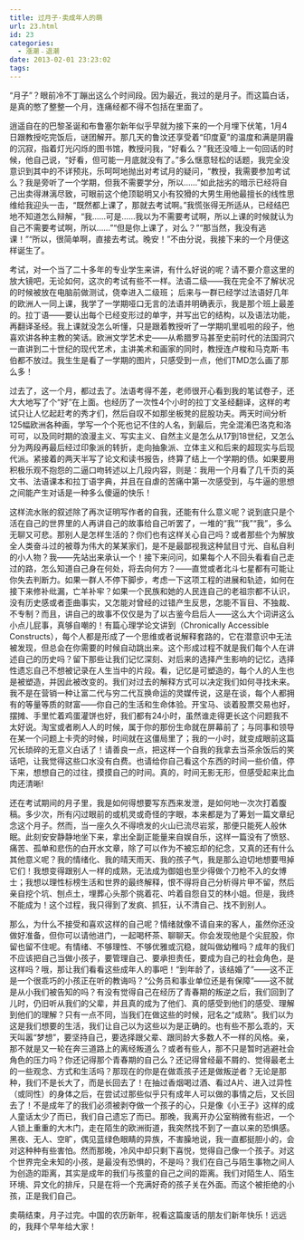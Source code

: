 ```yaml
---
title: 过月子·卖成年人的萌
url: 23.html
id: 23
categories:
  - 漲潮﹣退潮
date: 2013-02-01 23:23:02
tags:
---
```


“月子”？眼前冷不丁蹦出这么个时间段。因为最近，我过的是月子。而这篇白话，是真的憋了整整一个月，连痛经都不得不包括在里面了。

逍遥自在的巴黎圣诞和布鲁塞尔新年似乎早就为接下来的一个月埋下伏笔，1月4日跟教授吃完饭后，谜团解开。那几天的鲁汶还享受着“印度夏”的温度和满是阴霾的沉寂，指着灯光闪烁的图书馆，教授问我，“好看么？”我还没噎上一句回话的时候，他自己说，“好看，但可能一月底就没有了。”多么惬意轻松的话题，我完全没意识到其中的不详预兆，乐呵呵地抛出对考试月的疑问，“教授，我需要参加考试么？我是旁听了一个学期，但我不需要学分，所以……”如此拙劣的暗示已经将自己出卖得淋漓尽致，可眼前这个绝顶聪明又小有狡猾的大男生用他最擅长的线性思维给我迎头一击，“既然都上课了，那就去考试啊。”我慌张得无所适从，已经结巴地不知道怎么辩解，“我……可是……我以为不需要考试啊，所以上课的时候就认为自己不需要考试啊，所以……”“但是你上课了，对么？”“那当然，我没有逃课！”“所以，很简单啊，直接去考试。晚安！”不由分说，我接下来的一个月便这样诞生了。

考试，对一个当了二十多年的专业学生来讲，有什么好说的呢？请不要介意这里的放大镜吧，无论如何，这次的考试有些不一样。法语二级——我在完全不了解状况的时候被放在电脑前做测试，侥幸进入二级班； 后来与一群已经学过法语好几年的欧洲人一同上课，我学了一学期哑口无言的法语并明确表示，我是那个班上最差的。拉丁语——要认出每个已经变形过的单字，并写出它的结构，以及语法功能，再翻译圣经。我上课就没怎么听懂，只是跟着教授听了一学期叽里呱啦的段子，他喜欢讲各种主教的笑话。欧洲文学艺术史——从希腊罗马甚至史前时代的法国洞穴一直讲到二十世纪的现代艺术，主讲美术和画家的同时，教授连卢梭和马克斯·韦伯都不放过。我生生是看了一学期的图片，只感受到一点，他们TMD怎么画了那么多！

过去了，这一个月，都过去了。法语考得不差，老师很开心看到我的笔试卷子，还大大地写了个“好”在上面。也经历了一次性4个小时的拉丁文圣经翻译，这样的考试只让人忆起赶考的秀才们，然后自叹不如那坐板凳的屁股功夫。两天时间分析125幅欧洲各种画，学写一个个死也记不住的人名，到最后，完全混淆巴洛克和洛可可，以及同时期的浪漫主义、写实主义、自然主义是怎么从17到18世纪，又怎么分为两段再最后经过印象派的转折，走向抽象派、立体主义和后来的超现实与后现代派。紧接着的两天半写了论文和读书报告，终算了结上一个学期的债。如果要用积极乐观不抱怨的二逼口吻转述以上几段内容，则是：我用一个月看了几千页的英文书、法语课本和拉丁语字典，并且在自虐的苦痛中第一次感受到，与牛逼的思想之间能产生对话是一种多么傻逼的快乐！

这样流水账的叙述除了再次证明写作者的自我，还能有什么意义呢？说到底只是个活在自己的世界里的人再讲自己的故事给自己听罢了，一堆的“我”“我”“我”，多么无聊又可悲。那别人是怎样生活的？你们也有这样关心自己吗？或者那些个为解放全人类奋斗过的被尊为伟大的某某家们，是不是最鄙视我这种鼠目寸光、自私自利的小人物？我——先站出来承认一个！接下来问问，如果每个人不回头看看自己走过的路，怎么知道自己身在何处，将去向何方？——直觉或者北斗七星都有可能让你失去判断力。如果一群人不停下脚步，考虑一下这项工程的进展和轨迹，如何在接下来修补纰漏，亡羊补牢？如果一个民族和她的人民连自己的老祖宗都不认识，没有历史感或者歪曲事实，又怎能对曾经的过错产生反思，怎能不盲目、不独裁、不专制？而且，讲自己的故事不仅仅是为了以古鉴今启后人——这么大个词讲这么小点儿屁事，真够自嘲的！有篇心理学论文讲到（Chronically Accessible Constructs），每个人都是形成了一个思维或者说解释套路的，它在潜意识中无法被发现，但总会在你需要的时候自动跳出来。这个形成过程不就是我们每个人在讲述自己的历史吗？留下那些让我们记忆深刻、对后来的选择产生影响的记忆，选择性遗忘自己不想被记录在人生当中的片段。看，记忆是可塑造的，每个人的人生也是被塑造，并因此被改变的。我们对过去的解释方式可以决定我们如何寻找未来。我不是在营销一种让富二代与穷二代互换命运的灵媒传说，这是在谈，每个人都拥有的等量等质的财富——你自己的生活和生命体验。开宝马、谈着股票交易也好，摆摊、手里忙着鸡蛋灌饼也好，我们都有24小时，虽然谁走得更长这个问题我不太好说。淘宝或者刷人人的时候，属于你的那份生命就在屏幕前了；与同事和领导在某一个问题上卡壳的时候，时间就在这僵局里了；我的一小时，就变成眼前这篇冗长琐碎的无意义白话了！请善良一点，把这样一个自我的我拿去当茶余饭后的笑话吧，让我觉得这些口水没有白费。也请给你自己看这个东西的时间一些价值，停下来，想想自己的过往，摸摸自己的时间。真的，时间无影无形，但感受起来比血肉还清晰!

还在考试期间的月子里，我是如何得想要写东西来发泄，是如何地一次次打着腹稿。多少次，所有闪过眼前的或机灵或奇怪的字眼，本来都是为了筹划一篇文章纪念这个月子。然而，当一座久久不得喷发的火山已流尽岩浆，那便只能死人般休眠。此刻安安静静地坐下来，拿出全副正能量来自娱自乐，这样一篇没有了愤怒、痛苦、孤单和悲伤的白开水文章，除了可以作为不被忘却的纪念，又真的还有什么其他意义呢？我的情绪化、我的晴天雨天、我的孩子气，我是那么迫切地想要甩掉它们！我想变得跟别人一样的成熟，无法成为御姐也至少得做个刀枪不入的女博士；我想以理性标榜生活和世界的最终解释，恨不得将自己分析得片甲不留，然后亲自挖个坑、刨点土，埋葬心头那个挑着花、吟着自怨自艾的林小姐。但是，我终不能成为！这个过程，我只得到了发疯、抓狂，认不清自己、找不到别人。

那么，为什么不接受和喜欢这样的自己呢？情绪就像不请自来的客人，虽然你还没做好准备，但你可以请他进门，一起喝杯茶、聊聊天。你会发现他是个尖屁股，你留也留不住呢。有情绪、不够理性、不够优雅或沉稳，就叫做幼稚吗？成年的我们不应该把自己当做小孩子，要管理自己、要承担责任，要成为自己的社会角色，是这样吗？哦，那让我们看看这些成年人的事吧！“到年龄了，该结婚了”——这不正是一个很乖巧的小孩正在听的教诲吗？“公务员和事业单位还是有保障”——这不就是从小我们被告知的吗？有没有觉得自己在经历了青春期的叛逆之后，我们回到了儿时，仍旧听从我们的父辈，并且真的成为了他们、真的感受到他们的感受、理解到他们的理解？只有一点不同，当我们在做这些的时候，冠名之“成熟”。我们以为这是我们想要的生活，我们让自己以为这些以为是正确的。也有些不那么乖的，天天叫嚣“梦想”，要坚持自己，要选择跟父辈、跟同龄大多数人不一样的风格。亲，那不就是又一轮在奔三道路上的离经叛道么？或者有些人，那不只是暂时逃避社会角色的压力吗？你还记得那个青春期的自己么？还记得曾经最不屑的、觉得最老土的一些观念、方式和生活吗？那现在的你是在做乖孩子还是做叛逆者？无论是那种，我们不是长大了，而是长回去了！在抽过香烟喝过酒、看过A片、进入过异性（或同性）的身体之后，在尝试过那些似乎只有成年人可以做的事情之后，又长回去了！不是成年了的我们必须被剥夺做一个孩子的心，只是像《小王子》这样的成人童话太少了而已，我们自己遗忘了而已。那晚，我离开办公室稍微有些迟，一个人锁上重重的大木门，走在陌生的欧洲街道，我突然找不到了一直以来的恐惧感。黑夜、无人、空旷，偶见蓝绿色眼睛的异族，不害臊地说，我一直都挺胆小的，会对这种种有些害怕。然而那晚，冷风中却只剩下喜悦，觉得自己像一个孩子。对这个世界完全未知的小孩，是最没有恐惧的，不是吗？我们在自己与陌生事物之间人为创造的距离，其实是成年的我们与孩童的自己之间的距离。我们对陌生人、陌生环境、异文化的排斥，只是在将一个充满好奇的孩子关在外面。而这个被拒绝的小孩，正是我们自己。

卖萌结束，月子过完。中国的农历新年，祝看这篇废话的朋友们新年快乐！远远的，我拜个早年给大家！